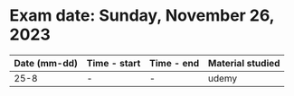 # Exam date: ‎Sunday, November 26, 2023‎


|**Date (mm-dd)**|**Time - start** | **Time - end**|  **Material studied**|
| -- | --|  -- | -- |
|25-8| -| - | udemy |
